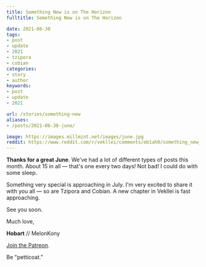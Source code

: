 ```yaml
---
title: Something New is on The Horizon
fulltitle: Something New is on The Horizon

date: 2021-06-30
tags:
- post
- update
- 2021
- tzipora
- cobian
categories:
- story
- author
keywords:
- post
- update
- 2021

url: /stories/something-new
aliases:
- /posts/2021-06-30-june/

image: https://images.millmint.net/images/june.jpg
reddit: https://www.reddit.com/r/vekllei/comments/ob1ah0/something_new_is_on_the_horizon/
---
```


**Thanks for a great June**. We've had a lot of different types of posts this month. About 15 in all — that's one every two days! Not bad! I could do with some sleep.

Something very special is approaching in July. I'm very excited to share it with you all — so are Tzipora and Cobian. A new chapter in Vekllei is fast approaching.

See you soon.

Much love,

**Hobart** // MelonKony

[Join the Patreon](https://www.patreon.com/vekllei).

Be "petticoat."
